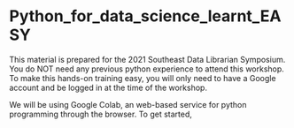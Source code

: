 # Python_for_data_science_learnt_EASY

This material is prepared for the 2021 Southeast Data Librarian Symposium. You do NOT need any previous python experience to attend this workshop. To make this hands-on training easy, you will only need to have a Google account and be logged in at the time of the workshop.

We will be using Google Colab, an web-based service for python programming through the browser. To get started, 
